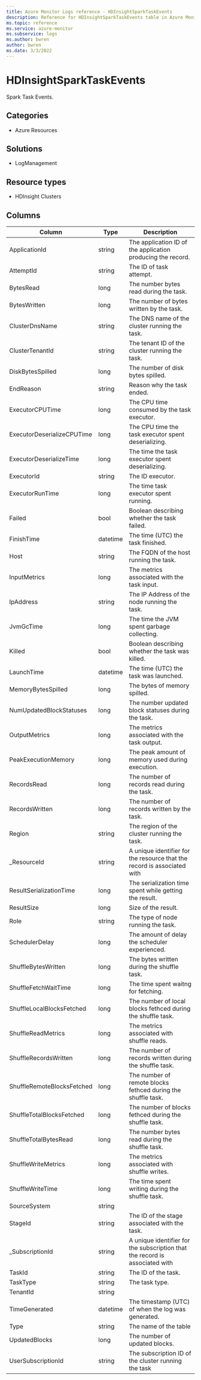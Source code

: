 ```yaml
---
title: Azure Monitor Logs reference - HDInsightSparkTaskEvents
description: Reference for HDInsightSparkTaskEvents table in Azure Monitor Logs.
ms.topic: reference
ms.service: azure-monitor
ms.subservice: logs
ms.author: bwren
author: bwren
ms.date: 3/3/2022
---
```


# HDInsightSparkTaskEvents

 Spark Task Events.

## Categories

- Azure Resources
## Solutions

- LogManagement
## Resource types

- HDInsight Clusters




## Columns

| Column | Type | Description |
| --- | --- | --- |
| ApplicationId | string | The application ID of the application producing the record. |
| AttemptId | string | The ID of task attempt. |
| BytesRead | long | The number bytes read during the task. |
| BytesWritten | long | The number of bytes written by the task. |
| ClusterDnsName | string | The DNS name of the cluster running the task. |
| ClusterTenantId | string | The tenant ID of the cluster running the task. |
| DiskBytesSpilled | long | The number of disk bytes spilled. |
| EndReason | string | Reason why the task ended. |
| ExecutorCPUTime | long | The CPU time consumed by the task executor. |
| ExecutorDeserializeCPUTime | long | The CPU time the task executor spent deserializing. |
| ExecutorDeserializeTime | long | The time the task executor spent deserializing. |
| ExecutorId | string | The ID executor. |
| ExecutorRunTime | long | The time task executor spent running. |
| Failed | bool | Boolean describing whether the task failed. |
| FinishTime | datetime | The time (UTC) the task finished. |
| Host | string | The FQDN of the host running the task. |
| InputMetrics | long | The metrics associated with the task input. |
| IpAddress | string | The IP Address of the node running the task. |
| JvmGcTime | long | The time the JVM spent garbage collecting. |
| Killed | bool | Boolean describing whether the task was killed. |
| LaunchTime | datetime | The time (UTC) the task was launched. |
| MemoryBytesSpilled | long | The bytes of memory spilled. |
| NumUpdatedBlockStatuses | long | The number updated block statuses during the task. |
| OutputMetrics | long | The metrics associated with the task output. |
| PeakExecutionMemory | long | The peak amount of memory used during execution. |
| RecordsRead | long | The number of records read during the task. |
| RecordsWritten | long | The number of records written by the task. |
| Region | string | The region of the cluster running the task. |
| _ResourceId | string | A unique identifier for the resource that the record is associated with |
| ResultSerializationTime | long | The serialization time spent while getting the result. |
| ResultSize | long | Size of the result. |
| Role | string | The type of node running the task. |
| SchedulerDelay | long | The amount of delay the scheduler experienced. |
| ShuffleBytesWritten | long | The bytes written during the shuffle task. |
| ShuffleFetchWaitTime | long | The time spent waitng for fetching. |
| ShuffleLocalBlocksFetched | long | The number of local blocks fethced during the shuffle task. |
| ShuffleReadMetrics | long | The metrics associated with shuffle reads. |
| ShuffleRecordsWritten | long | The number of records written during the shuffle task. |
| ShuffleRemoteBlocksFetched | long | The number of remote blocks fethced during the shuffle task. |
| ShuffleTotalBlocksFetched | long | The number of blocks fethced during the shuffle task. |
| ShuffleTotalBytesRead | long | The number bytes read during the shuffle task. |
| ShuffleWriteMetrics | long | The metrics associated with shuffle writes. |
| ShuffleWriteTime | long | The time spent writing during the shuffle task. |
| SourceSystem | string |  |
| StageId | string | The ID of the stage associated with the task. |
| _SubscriptionId | string | A unique identifier for the subscription that the record is associated with |
| TaskId | string | The ID of the task. |
| TaskType | string | The task type. |
| TenantId | string |  |
| TimeGenerated | datetime | The timestamp (UTC) of when the log was generated. |
| Type | string | The name of the table |
| UpdatedBlocks | long | The number of updated blocks. |
| UserSubscriptionId | string | The subscription ID of the cluster running the task |
